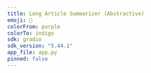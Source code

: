```yaml
---
title: Long Article Summarizer (Abstractive)
emoji: 📝
colorFrom: purple
colorTo: indigo
sdk: gradio
sdk_version: "5.44.1"
app_file: app.py
pinned: false
---
```

